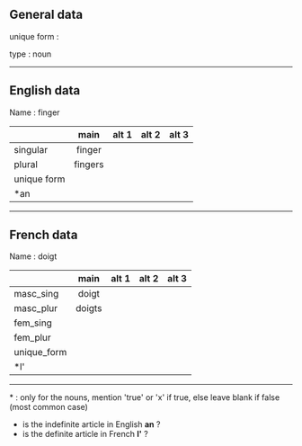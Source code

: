 ## General data

unique form :

type : noun

---

## English data

Name : finger

|             |  main   | alt 1 | alt 2 | alt 3 |
| :---------- | :-----: | :---: | :---: | ----- |
| singular    | finger  |       |       |       |
| plural      | fingers |       |       |       |
| unique form |         |       |       |       |
| \*an        |         |       |       |       |

---

## French data

Name : doigt

|             |  main  | alt 1 | alt 2 | alt 3 |
| :---------- | :----: | :---: | :---: | :---: |
| masc_sing   | doigt  |       |       |       |
| masc_plur   | doigts |       |       |       |
| fem_sing    |        |       |       |       |
| fem_plur    |        |       |       |       |
| unique_form |        |       |       |       |
| \*l'        |        |       |       |       |

---

\* : only for the nouns, mention 'true' or 'x' if true, else leave blank if false (most common case)

- is the indefinite article in English **an** ?
- is the definite article in French **l'** ?
